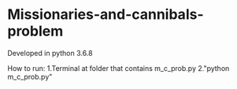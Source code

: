 # Missionaries-and-cannibals-problem
Developed in python 3.6.8

How to run:
1.Terminal at folder that contains m_c_prob.py
2."python m_c_prob.py"
